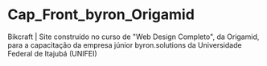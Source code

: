 # Cap_Front_byron_Origamid
Bikcraft | Site construído no curso de "Web Design Completo", da Origamid, para a capacitação da empresa júnior byron.solutions da Universidade Federal de Itajubá (UNIFEI)
